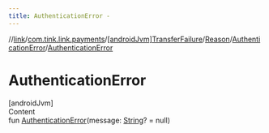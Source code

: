 ```yaml
---
title: AuthenticationError -
---
```

//[link](../../../../index.md)/[com.tink.link.payments](../../../index.md)/[[androidJvm]TransferFailure](../../index.md)/[Reason](../index.md)/[AuthenticationError](index.md)/[AuthenticationError](-authentication-error.md)



# AuthenticationError  
[androidJvm]  
Content  
fun [AuthenticationError](-authentication-error.md)(message: [String](https://kotlinlang.org/api/latest/jvm/stdlib/kotlin/-string/index.html)? = null)  



